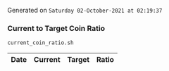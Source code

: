 Generated on `Saturday 02-October-2021 at 02:19:37`

### Current to Target Coin Ratio
`current_coin_ratio.sh`

Date|Current|Target|Ratio
---|---|---|---
